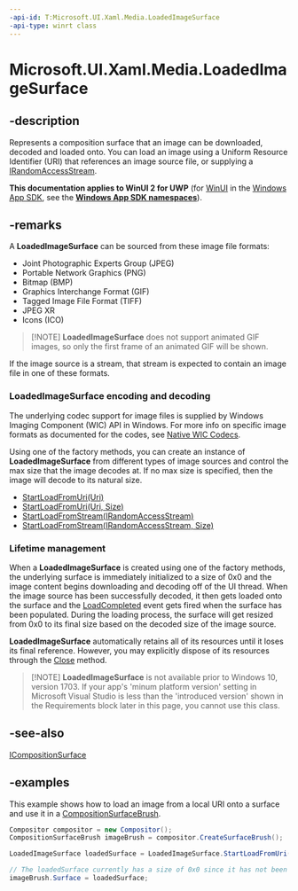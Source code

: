 ```yaml
---
-api-id: T:Microsoft.UI.Xaml.Media.LoadedImageSurface
-api-type: winrt class
---
```


<!-- Class syntax.
public class LoadedImageSurface : IClosable, ICompositionSurface
-->

# Microsoft.UI.Xaml.Media.LoadedImageSurface

## -description
Represents a composition surface that an image can be downloaded, decoded and loaded onto. You can load an image using a Uniform Resource Identifier (URI) that references an image source file, or supplying a [IRandomAccessStream](/uwp/api/windows.storage.streams.irandomaccessstream).

**This documentation applies to WinUI 2 for UWP** (for [WinUI](/windows/apps/winui/winui3/) in the [Windows App SDK](/windows/apps/windows-app-sdk/), see the **[Windows App SDK namespaces](/windows/windows-app-sdk/api/winrt/)**).

## -remarks
A **LoadedImageSurface** can be sourced from these image file formats:

* Joint Photographic Experts Group (JPEG)
* Portable Network Graphics (PNG)
* Bitmap (BMP)
* Graphics Interchange Format (GIF)
* Tagged Image File Format (TIFF)
* JPEG XR
* Icons (ICO)

> [!NOTE] **LoadedImageSurface** does not support animated GIF images, so only the first frame of an animated GIF will be shown.

If the image source is a stream, that stream is expected to contain an image file in one of these formats.

### LoadedImageSurface encoding and decoding
The underlying codec support for image files is supplied by Windows Imaging Component (WIC) API in Windows. For more info on specific image formats as documented for the codes, see
[Native WIC Codecs](/windows/desktop/wic/native-wic-codecs).

Using one of the factory methods, you can create an instance of **LoadedImageSurface** from different types of image sources and control the max size that the image decodes at. If 
no max size is specified, then the image will decode to its natural size.

* [StartLoadFromUri(Uri)](loadedimagesurface_startloadfromuri_1520650003.md)
* [StartLoadFromUri(Uri, Size)](loadedimagesurface_startloadfromuri_2119955733.md)
* [StartLoadFromStream(IRandomAccessStream)](loadedimagesurface_startloadfromstream_1253534602.md)
* [StartLoadFromStream(IRandomAccessStream, Size)](loadedimagesurface_startloadfromstream_1850726798.md)

### Lifetime management
When a **LoadedImageSurface** is created using one of the factory methods, the underlying surface is immediately initialized to a size of 0x0 and the image content begins
downloading and decoding off of the UI thread. When the image source has been successfully decoded, it then gets loaded onto the surface and the [LoadCompleted](loadedimagesurface_loadcompleted.md) event gets fired
when the surface has been populated. During the loading process, the surface will get resized from 0x0 to its final size based on the decoded size of the image source.

**LoadedImageSurface** automatically retains all of its resources until it loses its final reference. However, you may explicitly dispose of its resources through the [Close](loadedimagesurface_close_811482585.md) method.

> [!NOTE] **LoadedImageSurface** is not available prior to Windows 10, version 1703. If your app's 'minum platform version' setting in Microsoft Visual Studio is less
> than the 'introduced version' shown in the Requirements block later in this page, you cannot use this class.

## -see-also

[ICompositionSurface](../microsoft.ui.composition/icompositionsurface.md)

## -examples
This example shows how to load an image from a local URI onto a surface and use it in a [CompositionSurfaceBrush](../microsoft.ui.composition/compositionsurfacebrush.md).

```csharp
Compositor compositor = new Compositor();
CompositionSurfaceBrush imageBrush = compositor.CreateSurfaceBrush();

LoadedImageSurface loadedSurface = LoadedImageSurface.StartLoadFromUri(new Uri("ms-appx:///Assets/myPic.jpg"), new Size(200.0, 400.0));

// The loadedSurface currently has a size of 0x0 since it has not been downloaded, decoded and loaded to the surface yet
imageBrush.Surface = loadedSurface;
```
